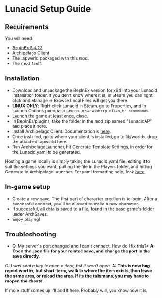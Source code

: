 # Lunacid Setup Guide
## Requirements

You will need:
- [BepInEx 5.4.22](https://github.com/BepInEx/BepInEx/releases/tag/v5.4.22)
- [Archipelago Client](https://github.com/ArchipelagoMW/Archipelago/releases/tag/0.4.4)
- The .apworld packaged with this mod.
- The mod itself.

## Installation

- Download and unpackage the BepInEx version for x64 into your Lunacid installation folder.  If you don't know where it is, in Steam you can right click and Manage -> Browse Local Files will get you there.
- **LINUX ONLY**: Right click Lunacid in Steam, go to Properties, and in Launch Options put `WINEDLLOVERRIDES="winhttp.dll=n,b" %command%`.
- Launch the game at least once, close.
- In BepInEx/plugins, take the folder in the mod zip named "LunacidAP" and place it here.
- Install Archipelago Client.  Documentation is [here](https://archipelago.gg/tutorial/Archipelago/setup/en).
- Once installed, go to where your client is installed, go to lib/worlds, drop the attached .apworld here.
- Run ArchipelagoLauncher, hit Generate Template Settings, in order for the Lunacid.yaml to be generated.

Hosting a game locally is simply taking the Lunacid.yaml file, editing it to suit the settings you want, putting the file in the Players folder, and hitting Generate in ArchipelagoLauncher.  For yaml formatting help, look [here](https://archipelago.gg/tutorial/Archipelago/advanced_settings/en).

## In-game setup

- Create a new save.  The first part of character creation is to login.  After a successful connect, you'll be allowed to make a new character. 
- If successful, all data is saved to a file, found in the base game's folder under ArchSaves.
- Enjoy playing!

## Troubleshooting

* Q: My server's port changed and I can't connect.  How do I fix this?*
**A: Open the .json file for your related save, and change the port in the save directly.**

*Q: I was sent a key to open a door, but it won't open.*
**A: This is now bug report worthy, but short-term, walk to where the item exists, then leave the same area, or reload the area.  If its the talismans, you may have to reopen the chests.**

If more stuff comes up I'll add it here.  Probably will, you know how it is.
